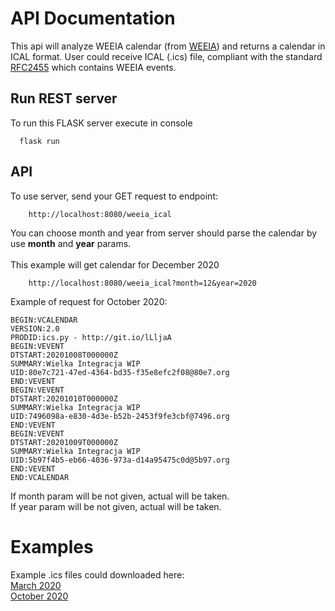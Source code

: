 # API Documentation

This api will analyze WEEIA calendar (from [WEEIA](http://www.weeia.p.lodz.pl)) and returns a calendar
in ICAL format.
User could receive ICAL (.ics) file, compliant with the standard [RFC2455](https://www.ietf.org/rfc/rfc2445.txt) which contains WEEIA events. 

## Run REST server
To run this FLASK server execute in console
```
  flask run
```

## API
To use server, send your GET request to endpoint:
```
    http://localhost:8080/weeia_ical
```

You can choose month and year from server should parse the calendar by use **month** and **year** params.
<br>
<br>
This example will get calendar for December 2020
```
    http://localhost:8080/weeia_ical?month=12&year=2020
```

Example of request for October 2020:
```
BEGIN:VCALENDAR
VERSION:2.0
PRODID:ics.py - http://git.io/lLljaA
BEGIN:VEVENT
DTSTART:20201008T000000Z
SUMMARY:Wielka Integracja WIP
UID:80e7c721-47ed-4364-bd35-f35e8efc2f08@80e7.org
END:VEVENT
BEGIN:VEVENT
DTSTART:20201010T000000Z
SUMMARY:Wielka Integracja WIP
UID:7496098a-e830-4d3e-b52b-2453f9fe3cbf@7496.org
END:VEVENT
BEGIN:VEVENT
DTSTART:20201009T000000Z
SUMMARY:Wielka Integracja WIP
UID:5b97f4b5-eb66-4036-973a-d14a95475c0d@5b97.org
END:VEVENT
END:VCALENDAR
```
If month param will be not given, actual will be taken.<br>
If year param will be not given, actual will be taken.

# Examples
Example .ics files could downloaded here:
<br>
<a href="https://github.com/asmei1/PPKWU-WEEIA-ICAL/blob/gh-pages/march_weeia.ics" download> March 2020 </a>
<br>
<a href="https://github.com/asmei1/PPKWU-WEEIA-ICAL/blob/gh-pages/october_weeia.ics" download> October 2020 </a>